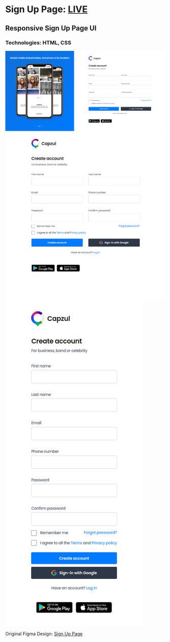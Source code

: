 # Sign Up Page: **[LIVE](https://ahmediramadan01.github.io/sign-up-page/ "Sign Up Page's Live Preview")**

## Responsive Sign Up Page UI

### Technologies: HTML, CSS

![Sign Up Page's Desktop Screenshot](./images/sign-up-page-desktop.png?raw=true "Sign Up Page (Desktop)")
![Sign Up Page's Desktop Screenshot](./images/sign-up-page-tablet.png?raw=true "Sign Up Page (Tablet)")
![Sign Up Page's Desktop Screenshot](./images/sign-up-page-phone.png?raw=true "Sign Up Page (Phone)")

Original Figma Design: [Sign Up Page](https://www.figma.com/community/file/1087707517125774713 "Sign Up Page's Figma Design")
